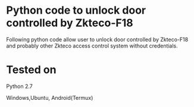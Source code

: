 # Python code to unlock door controlled by Zkteco-F18

Following python code allow user to unlock door controlled by Zkteco-F18 and probably other Zkteco access control system without credentials.

# Tested on 
Python 2.7

Windows,Ubuntu, Android(Termux)
